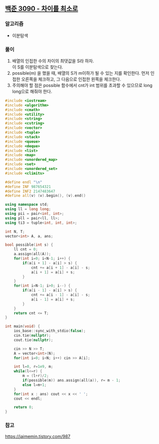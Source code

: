 ## [백준 3090 - 차이를 최소로](https://www.acmicpc.net/problem/3090)

### 알고리즘
- 이분탐색

### 풀이
1. 배열의 인접한 수의 차이의 최댓값을 S라 하자.  
   이 S를 이분탐색으로 찾는다.
2. possible(m) 을 했을 때, 배열의 S가 m이하가 될 수 있는 지를 확인한다.
   먼저 인접한 오른쪽을 체크하고, 그 다음으로 인접한 왼쪽을 체크한다.
3. 주의해야 할 점은 possible 함수에서 cnt가 int 범위를 초과할 수 있으므로 long long으로 해줘야 한다.

```c++
#include <iostream>
#include <algorithm>
#include <cmath>
#include <utility>
#include <string>
#include <cstring>
#include <vector>
#include <tuple>
#include <stack>
#include <queue>
#include <deque>
#include <list>
#include <map>
#include <unordered_map>
#include <set>
#include <unordered_set>
#include <climits>

#define endl "\n"
#define INF 987654321
#define INF2 2147483647
#define all(v) (v).begin(), (v).end()

using namespace std;
using ll = long long;
using pii = pair<int, int>;
using pll = pair<ll, ll>;
using ti3 = tuple<int, int, int>;

int N, T;
vector<int> A, a, ans;

bool possible(int s) {
    ll cnt = 0;
    a.assign(all(A));
    for(int i=0; i<N-1; i++) {
        if(a[i + 1] - a[i] > s) {
            cnt += a[i + 1] - a[i] - s;
            a[i + 1] = a[i] + s;
        }
    }
    for(int i=N-1; i>0; i--) {
        if(a[i - 1] - a[i] > s) {
            cnt += a[i - 1] - a[i] - s;
            a[i - 1] = a[i] + s;
        }
    }
    return cnt <= T;
}

int main(void) {
    ios_base::sync_with_stdio(false);
    cin.tie(nullptr);
    cout.tie(nullptr);

    cin >> N >> T;
    A = vector<int>(N);
    for(int i=0; i<N; i++) cin >> A[i];

    int l=0, r=1e9, m;
    while(l<=r) {
        m = (l+r)/2;
        if(possible(m)) ans.assign(all(a)), r= m - 1;
        else l=m+1;
    }
    for(int x : ans) cout << x << ' ';
    cout << endl;

    return 0;
}
```

### 참고
https://jaimemin.tistory.com/987